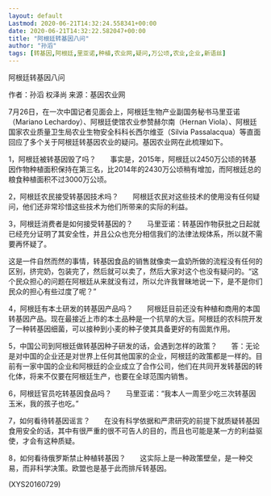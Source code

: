 ```yaml
---
layout: default
Lastmod: 2020-06-21T14:32:24.558341+00:00
date: 2020-06-21T14:32:22.582047+00:00
title: "阿根廷转基因八问"
author: "孙滔"
tags: [转基因,阿根廷,里亚诺,种植,农业网,疑问,万公顷,农业,企业,新语丝]
---
```


阿根廷转基因八问

作者：孙滔 权泽尚 来源：基因农业网

7月26日，在一次中国记者见面会上，阿根廷生物产业副国务秘书马里亚诺（Mariano Lechardoy）、阿根廷使馆农业参赞赫尔南（Hernan Viola）、阿根廷国家农业质量卫生局农业生物安全科科长西尔维亚（Silvia Passalacqua）等直面回应了多个关于阿根廷转基因农业的疑问。基因农业网在此梳理如下。

1，阿根廷被转基因毁了吗？　　事实是，2015年，阿根廷以2450万公顷的转基因作物种植面积保持在第三名，比2014年的2430万公顷稍有增加，而阿根廷总的粮食种植面积不过3000万公顷。

2，阿根廷农民接受转基因技术吗？　　阿根廷农民对这些技术的使用没有任何疑问，他们还非常珍惜这些技术为他们所带来的实际的利益。

3，阿根廷消费者是如何接受转基因的？　　马里亚诺：转基因作物获批之日起就已经充分证明了其安全性，并且公众也充分相信我们的法律法规体系，所以就不需要再怀疑了。

这是一件自然而然的事情，转基因食品的销售就像卖一盒奶所做的流程没有任何的区别，挤完奶，包装完了，然后就可以卖了，然后大家对这个也没有疑问的。“这个民众担心的问题在阿根廷从来就没有过，所以允许我冒昧地说一下，是不是你们民众的担心有些过度了呢？”

4，阿根廷有本土研发的转基因产品吗？　　阿根廷目前还没有种植和商用的本国转基因产品。现在最接近上市的本土品种是一个抗旱的大豆。阿根廷的农科院开发了一种转基因细菌，可以接种到小麦的种子使其具备更好的有固氮作用。

5，中国公司到阿根廷做转基因种子研发的话，会遇到怎样的政策？　　答：无论是对中国的企业还是对世界上任何其他国家的企业，阿根廷的政策都是一样的。目前有一家中国的企业和阿根廷的企业成立了合作公司，他们在共同开发转基因的转化体，将来不仅要在阿根廷生产，也要在全球范围内销售。

6，阿根廷官员吃转基因食品吗？　　马里亚诺：“我本人一周至少吃三次转基因玉米，我的孩子也吃。”

7，如何看待转基因谣言？　　在没有科学依据和严肃研究的前提下就质疑转基因食用安全的话，其中有很严重的很不可告人的目的，而且也可能是某一方的利益驱使，才会有这种质疑。

8，如何看待俄罗斯禁止种植转基因？　　这实际上是一种政策壁垒，是一种交易，而非科学决策。欧盟也是基于此而排斥转基因。

(XYS20160729)


